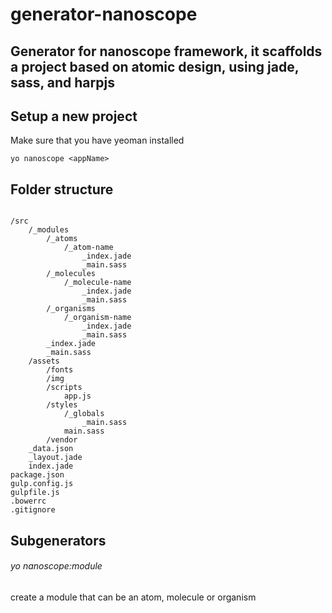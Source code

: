 # generator-nanoscope
Generator for **nanoscope** framework, it scaffolds a project based on atomic design, using jade, sass, and harpjs
---

## Setup a new project
Make sure that you have yeoman installed
```
yo nanoscope <appName>
```

## Folder structure

```

/src
    /_modules
        /_atoms
            /_atom-name
                _index.jade
                _main.sass
        /_molecules
            /_molecule-name
                _index.jade
                _main.sass
        /_organisms
            /_organism-name
                _index.jade
                _main.sass
        _index.jade
        _main.sass
    /assets
        /fonts
        /img
        /scripts
            app.js
        /styles
            /_globals
                _main.sass
            main.sass
        /vendor
    _data.json
    _layout.jade
    index.jade
package.json
gulp.config.js
gulpfile.js
.bowerrc
.gitignore

```

## Subgenerators

###### yo nanoscope:module <moduleName>
create a module that can be an atom, molecule or organism
